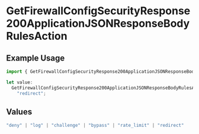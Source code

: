 # GetFirewallConfigSecurityResponse200ApplicationJSONResponseBodyRulesAction

## Example Usage

```typescript
import { GetFirewallConfigSecurityResponse200ApplicationJSONResponseBodyRulesAction } from "@vercel/sdk/models/getfirewallconfigop.js";

let value:
  GetFirewallConfigSecurityResponse200ApplicationJSONResponseBodyRulesAction =
    "redirect";
```

## Values

```typescript
"deny" | "log" | "challenge" | "bypass" | "rate_limit" | "redirect"
```